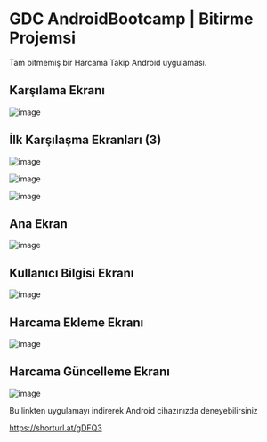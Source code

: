 # GDC AndroidBootcamp | Bitirme Projemsi

Tam bitmemiş bir Harcama Takip Android uygulaması.


## Karşılama Ekranı

![image](https://user-images.githubusercontent.com/35369764/117553577-08bc4200-b05b-11eb-98c3-dfb22ae2b064.png)


## İlk Karşılaşma Ekranları (3)

![image](https://user-images.githubusercontent.com/35369764/117554156-6e5dfd80-b05e-11eb-90a2-1032ff768273.png)

![image](https://user-images.githubusercontent.com/35369764/117554183-b1b86c00-b05e-11eb-9576-a069d3189bd7.png)

![image](https://user-images.githubusercontent.com/35369764/117554188-b8df7a00-b05e-11eb-8672-21fa20d573b7.png)


## Ana Ekran

![image](https://user-images.githubusercontent.com/35369764/117553364-e37b0400-b059-11eb-9c0a-16c7953dbcb3.png)


## Kullanıcı Bilgisi Ekranı

![image](https://user-images.githubusercontent.com/35369764/117553420-3b196f80-b05a-11eb-9fef-f708d7f4a797.png)


## Harcama Ekleme Ekranı

![image](https://user-images.githubusercontent.com/35369764/117553615-491bc000-b05b-11eb-81d3-ad8e608b1d88.png)


## Harcama Güncelleme Ekranı

![image](https://user-images.githubusercontent.com/35369764/117553638-62bd0780-b05b-11eb-8eea-6893664eea32.png)


Bu linkten uygulamayı indirerek Android cihazınızda deneyebilirsiniz

https://shorturl.at/gDFQ3

